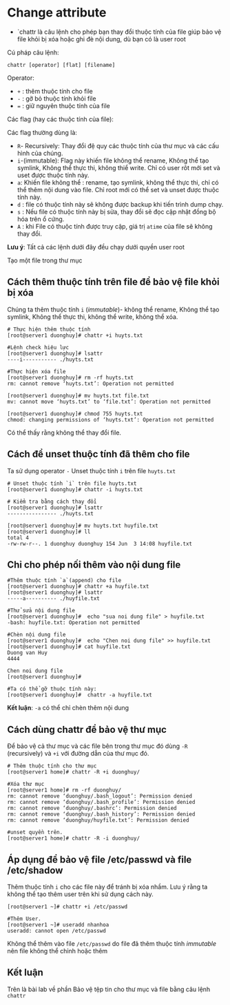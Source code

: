 # Change attribute
* `chattr là câu lệnh cho phép bạn thay đổi thuộc tính của file giúp bảo vệ file khỏi bị xóa hoặc ghi đè nội dung, dù bạn có là user root

Cú pháp câu lệnh:

`chattr [operator] [flat] [filename]`

Operator:
* `+` : thêm thuộc tính cho file
* `-` : gỡ bỏ thuộc tính khỏi file
* `=` : giữ nguyên thuộc tính của file

Các flag (hay các thuộc tính của file):

Các flag thường dùng là:
* `R`- Recursively: Thay đổi đệ quy các thuộc tính của thư mục và các cấu hình của chúng.
* `i`-(immutable): Flag này khiến file không thể rename, Không thể tạo symlink, Không thể thực thi, không thiể write. Chỉ có user rôt mới set và uset được thuộc tính này.
* `a`: Khiến file không thể : rename, tạo symlink, không thể thực thi, chỉ có thể thêm nội dung vào file. Chỉ root mới có thể set và unset được thuộc tính này.
* `d` : file có thuộc tính này sẽ không được backup khi tiến trình dump chạy.
* `s` : Nếu file có thuộc tính này bị sửa, thay đổi sẽ đọc cập nhật đồng bộ hóa trên ổ cứng.
* `A` : khi File có thuộc tính được truy cập, giá trị `atime` của file sẽ không thay đổi.

**Lưu ý**: Tất cả các lệnh dưới đây đều chạy dưới quyền user root

Tạo một file trong thư mục
## Cách thêm thuộc tính trên file để bảo vệ file khỏi bị xóa
Chúng ta thêm thuộc tính `i` (*immutable*)- không thể rename, Không thể tạo symlink, Không thể thực thi, không thể write, không thể xóa.

```
# Thực hiện thêm thuộc tính 
[root@server1 duonghuy]# chattr +i huyts.txt

#Lệnh check hiệu lực
[root@server1 duonghuy]# lsattr
----i----------- ./huyts.txt

#Thực hiện xóa file
[root@server1 duonghuy]# rm -rf huyts.txt
rm: cannot remove ‘huyts.txt’: Operation not permitted

[root@server1 duonghuy]# mv huyts.txt file.txt
mv: cannot move ‘huyts.txt’ to ‘file.txt’: Operation not permitted

[root@server1 duonghuy]# chmod 755 huyts.txt
chmod: changing permissions of ‘huyts.txt’: Operation not permitted

```
Có thể thấy rằng không thể thay đổi file.


## Cách để unset thuộc tính đã thêm cho file
Ta sử dụng operator `-`
Unset thuộc tính `i` trên file `huyts.txt`

```
# Unset thuộc tính `i` trên file huyts.txt
[root@server1 duonghuy]# chattr -i huyts.txt

# Kiểm tra bằng cách thay đổi
[root@server1 duonghuy]# lsattr
---------------- ./huyts.txt

[root@server1 duonghuy]# mv huyts.txt huyfile.txt
[root@server1 duonghuy]# ll
total 4
-rw-rw-r--. 1 duonghuy duonghuy 154 Jun  3 14:08 huyfile.txt

```

## Chỉ cho phép nối thêm vào nội dung file
```
#Thêm thuộc tính `a`(append) cho file
[root@server1 duonghuy]# chattr +a huyfile.txt
[root@server1 duonghuy]# lsattr
-----a---------- ./huyfile.txt

#Thử sửa nội dung file
[root@server1 duonghuy]#  echo "sua noi dung file" > huyfile.txt
-bash: huyfile.txt: Operation not permitted

#Chèn nội dung file
[root@server1 duonghuy]#  echo "Chen noi dung file" >> huyfile.txt
[root@server1 duonghuy]# cat huyfile.txt
Duong van Huy
4444

Chen noi dung file
[root@server1 duonghuy]#

#Ta có thể gỡ thuộc tính này:
[root@server1 duonghuy]#  chattr -a huyfile.txt

```
**Kết luận**: `-a` có thể chỉ chèn thêm nội dung  
## Cách dùng chattr để bảo vệ thư mục

Để bảo vệ cả thư mục và các file bên trong thư mục đó
dùng `-R` (recursively) và `+i` với đường dẫn của thư mục đó.

```
# Thêm thuộc tính cho thư mục
[root@server1 home]# chattr -R +i duonghuy/

#Xóa thư mục
[root@server1 home]# rm -rf duonghuy/
rm: cannot remove ‘duonghuy/.bash_logout’: Permission denied
rm: cannot remove ‘duonghuy/.bash_profile’: Permission denied
rm: cannot remove ‘duonghuy/.bashrc’: Permission denied
rm: cannot remove ‘duonghuy/.bash_history’: Permission denied
rm: cannot remove ‘duonghuy/huyfile.txt’: Permission denied

#unset quyền trên.
[root@server1 home]# chattr -R -i duonghuy/

```
## Áp dụng để bảo vệ file /etc/passwd và file /etc/shadow

Thêm thuộc tính `i` cho các file này để tránh bị xóa nhầm. Lưu ý rằng ta không thể tạo thêm user trên khi sử dụng cách này.

```
[root@server1 ~]# chattr +i /etc/passwd

#Thêm User.
[root@server1 ~]# useradd nhanhoa
useradd: cannot open /etc/passwd

```
Không thể thêm vào file `/etc/passwd` do file đã thêm thuộc tính *immutable* nên file không thể chỉnh hoặc thêm

## Kết luận 
Trên là bài lab về phần
Bảo vệ tệp tin cho thư mục và file bằng câu lệnh `chattr`
